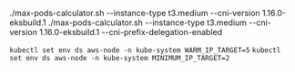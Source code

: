 

./max-pods-calculator.sh --instance-type t3.medium --cni-version 1.16.0-eksbuild.1 
./max-pods-calculator.sh --instance-type t3.medium --cni-version 1.16.0-eksbuild.1 --cni-prefix-delegation-enabled

`kubectl set env ds aws-node -n kube-system WARM_IP_TARGET=5`
`kubectl set env ds aws-node -n kube-system MINIMUM_IP_TARGET=2`
